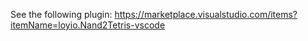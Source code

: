 See the following plugin: https://marketplace.visualstudio.com/items?itemName=loyio.Nand2Tetris-vscode
